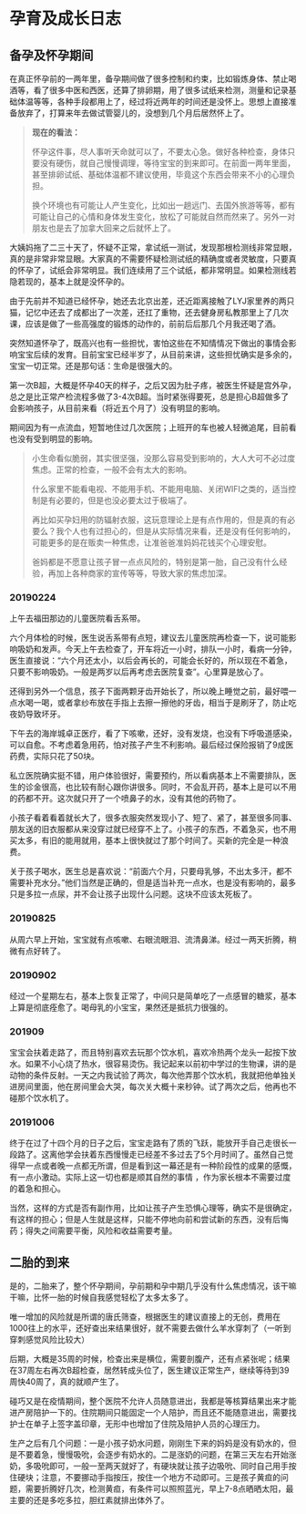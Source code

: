 # 孕育及成长日志

## 备孕及怀孕期间

在真正怀孕前的一两年里，备孕期间做了很多控制和约束，比如锻炼身体、禁止喝酒等，看了很多中医和西医，还算了排卵期，用了很多试纸来检测，测量和记录基础体温等等，各种手段都用上了，经过将近两年的时间还是没怀上。思想上直接准备放弃了，打算来年去做试管婴儿的，没想到几个月后居然怀上了。

> **现在的看法：**
>
> 怀孕这件事，尽人事听天命就可以了，不要太心急。做好各种检查，身体只要没有硬伤，就自己慢慢调理，等待宝宝的到来即可。在前面一两年里面，甚至排卵试纸、基础体温都不建议使用，毕竟这个东西会带来不小的心理负担。
>
> 换个环境也有可能让人产生变化，比如出一趟远门、去国外旅游等等，都有可能让自己的心情和身体发生变化，放松了可能就自然而然来了。另外一对朋友也是去了加拿大回来之后就怀上了。

大姨妈拖了二三十天了，怀疑不正常，拿试纸一测试，发现那根检测线非常显眼，真的是非常非常显眼。大家真的不需要怀疑检测试纸的精确度或者灵敏度，只要真的怀孕了，试纸会非常明显。我们连续用了三个试纸，都非常明显。如果检测线若隐若现的，基本上就是没怀孕的。

由于先前并不知道已经怀孕，她还去北京出差，还近距离接触了LYJ家里养的两只猫，记忆中还去了成都出了一次差，还扛了重物，还去健身房私教那里上了几次课，应该是做了一些高强度的锻炼的动作的，前前后后那几个月我还喝了酒。

突然知道怀孕了，既高兴也有一些担忧，害怕这些在不知情情况下做出的事情会影响宝宝后续的发育。目前宝宝已经半岁了，从目前来讲，这些担忧确实是多余的，宝宝一切正常。还是那句话：生命是很强大的。

第一次B超，大概是怀孕40天的样子，之后又因为肚子疼，被医生怀疑是宫外孕，总之是比正常产检流程多做了3-4次B超。当时紧张得要死，总是担心B超做多了会影响孩子，从目前来看（将近五个月了）没有明显的影响。

期间因为有一点流血，短暂地住过几次医院；上班开的车也被人轻微追尾，目前看也没有受到明显的影响。

> 小生命看似脆弱，其实很坚强，没那么容易受到影响的，大人大可不必过度焦虑。正常的检查，一般不会有太大的影响。
>
> 什么家里不能看电视、不能用手机、不能用电脑、关闭WIFI之类的，适当控制是有必要的，但是也没必要太过于极端了。
>
> 再比如买孕妇用的防辐射衣服，这玩意理论上是有点作用的，但是真的有必要么？我个人也有过担心的，但是从实际情况来看，还是没有任何影响的，可能更多的是在贩卖一种焦虑，让准爸爸准妈妈花钱买个心理安慰。
>
> 爸妈都是不愿意让孩子冒一点点风险的，特别是第一胎，自己没有什么经验，再加上各种商家的宣传等等，导致大家的焦虑加深。

### 20190224

上午去福田那边的儿童医院看舌系带。

六个月体检的时候，医生说舌系带有点短，建议去儿童医院再检查一下，说可能影响吸奶和发声。今天上午去检查了，开车将近一小时，排队一小时，看病一分钟，医生直接说：“六个月还太小，以后会再长的，可能会长好的，所以现在不着急，只要不影响吸奶。一般是两岁以后再考虑去医院复查”。心里算是放心了。

还得到另外一个信息，孩子下面两颗牙齿开始长了，所以晚上睡觉之前，最好喂一点水喝一喝，或者拿纱布放在手指上去擦一擦他的牙齿，相当于是刷牙了，防止吃夜奶导致坏牙。

下午去的海岸城卓正医疗，看了下咳嗽，还好，没有发烧，也没有下呼吸道感染，可以自愈。不考虑着急用药，怕对孩子产生不利影响。最后经过保险报销了9成医药费，实际只花了50块。

私立医院确实挺不错，用户体验很好，需要预约，所以看病基本上不需要排队，医生的诊金很高，也比较有耐心跟你讲很多。同时，不会乱开药，基本上是可以不用的药都不开。这次就只开了一个喷鼻子的水，没有其他的药物了。

小孩子看着看着就长大了，很多衣服突然发现小了、短了、紧了，甚至很多同事、朋友送的旧衣服都从来没穿过就已经穿不上了。小孩子的东西，不着急买，也不用买太多，有旧的能用就用，基本上很快就过了那个时间了。买新的完全是一种浪费。

关于孩子喝水，医生总是喜欢说：“前面六个月，只要母乳够，不出太多汗，都不需要补充水分。”他们当然是正确的，但是适当补充一点水，也是没有影响的，最多只是多拉一点尿，并不会让孩子出现什么问题。这块不应该太死板了。

### 20190825

从周六早上开始，宝宝就有点咳嗽、右眼流眼泪、流清鼻涕。经过一两天折腾，稍微有点好转了。

### 20190902

经过一个星期左右，基本上恢复正常了，中间只是简单吃了一点感冒的糖浆，基本上算是彻底痊愈了。喝母乳的小宝宝，果然还是抵抗力很强的。

### 201909

宝宝会扶着走路了，而且特别喜欢去玩那个饮水机，喜欢冷热两个龙头一起按下放水。如果不小心烧了热水，很容易烫伤。我记起来以前初中学过的生物课，讲的是动物的条件反射。一天之内我试验了两次，每次他弄那个饮水机，我就把他单独关进房间里面，他在房间里会大哭，每次关大概十来秒钟。试了两次之后，他再也不碰那个饮水机了。

### 20191006

终于在过了十四个月的日子之后，宝宝走路有了质的飞跃，能放开手自己走很长一段路了。这离他学会扶着东西慢慢走已经差不多过去了5个月时间了。虽然自己觉得早一点或者晚一点都无所谓，但是看到这一幕还是有一种阶段性的成果的感慨，有一点小激动。实际上这一切也都是顺其自然的事情 ，作为家长根本不需要过度的着急和担心。

当然，这样的方式是否有副作用，比如让孩子产生恐惧心理等，确实不是很确定，有这样的担心；但是人生就是这样，只能不停地向前和尝试新的东西，没有后悔药；得失之间需要平衡，风险和收益需要考量。

## 二胎的到来

是的，二胎来了，整个怀孕期间，孕前期和孕中期几乎没有什么焦虑情况，该干嘛干嘛，比怀一胎的时候自我感觉轻松了太多太多了。

唯一增加的风险就是所谓的唐氏筛查，根据医生的建议直接上的无创，费用在1000往上的水平，还好查出来结果很好，就不需要去做什么羊水穿刺了（一听到穿刺感觉风险比较大）

后期，大概是35周的时候，检查出来是横位，需要剖腹产，还有点紧张呢；结果在37周左右再次B超检查，居然转成头位了，医生建议正常生产，继续等待到39周快40周了，真的就顺产生了。

碰巧又是在疫情期间，整个医院不允许人员随意进出，我都是等核算结果出来才能进产房陪护一下的。住院期间只能固定一个人陪护，而且还不能随意进出，需要找护士在单子上签字盖印章，无形中也增加了住院及陪护人员的心理压力。

生产之后有几个问题：一是小孩子奶水问题，刚刚生下来的妈妈是没有奶水的，但是不要着急，慢慢吸吮，会逐步有奶水的。二是涨奶的问题，在第三天左右开始涨奶，多吸吮即可，一般一至两天就好了，有硬块就让孩子边吸吮、同时自己用手按住硬块；注意，不要挪动手指按压，按住一个地方不动即可。三是孩子黄疸的问题，需要折腾好几次，检测黄疸，有条件可以照照蓝光，早上7-8点晒晒太阳，最主要的还是多吃多拉，胆红素就排出体外了。



